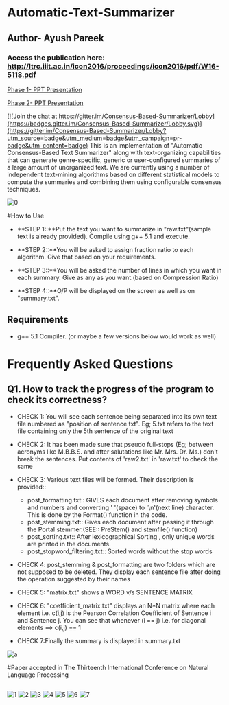 # Automatic-Text-Summarizer
## Author- Ayush Pareek
### Access the publication here: http://ltrc.iiit.ac.in/icon2016/proceedings/icon2016/pdf/W16-5118.pdf

[Phase 1- PPT Presentation](http://www.slideshare.net/ayushoriginal/abridged-project-pptayush)

[Phase 2- PPT Presentation](https://drive.google.com/file/d/0BwId1e5degAfRmQ3M1VjV3hTUVU/view?usp=sharing)

[![Join the chat at https://gitter.im/Consensus-Based-Summarizer/Lobby](https://badges.gitter.im/Consensus-Based-Summarizer/Lobby.svg)](https://gitter.im/Consensus-Based-Summarizer/Lobby?utm_source=badge&utm_medium=badge&utm_campaign=pr-badge&utm_content=badge)
This is an implementation of "Automatic Consensus-Based Text Summarizer" along with text-organizing capabilities that can generate genre-specific, generic or user-configured  summaries of a large amount of unorganized text. We are currently using a number of independent text-mining algorithms based on different statistical models to compute the summaries and combining them using configurable consensus techniques. 

![0](http://i.imgur.com/OwsaI5v.jpg)

#How to Use

- **STEP 1::**Put the text you want to summarize in "raw.txt"(sample text is already provided). Compile using g++ 5.1 and execute.

- **STEP 2::**You will be asked to assign fraction ratio to each algorithm. Give that based on your requirements.

- **STEP 3::**You will be asked the number of lines in which you want in each summary. Give as any as you want.(based on Compression Ratio)
- **STEP 4::**O/P will be displayed on the screen as well as on "summary.txt".

## Requirements

- g++ 5.1 Compiler. (or maybe a few versions below would work as well)

# Frequently Asked Questions

## Q1. How to track the progress of the program to check its correctness? 
- CHECK 1: You will see each sentence being separated into its own text file numbered as  "position of sentence.txt". Eg; 5.txt refers to the text file containing only the 5th sentence of the original text

- CHECK 2: It has been made sure that pseudo full-stops (Eg; between acronyms like M.B.B.S. and after salutations like Mr. Mrs. Dr. Ms.) don't break the sentences. Put contents of 'raw2.txt' in 'raw.txt' to check the same

- CHECK 3: Various text files will be formed. Their description is provided::
    - post_formatting.txt:: GIVES each document after removing symbols and numbers and converting  ' '(space)  to '\n'(next line) character. This is done by the Format() function in the code.
    - post_stemming.txt:: Gives each document after passing it through the Portal stemmer.(SEE:: PreStem() and stemfile() function)
    - post_sorting.txt:: After lexicographical  Sorting , only unique words are printed in the documents.  
    - post_stopword_filtering.txt:: Sorted words without the stop words

- CHECK 4: post_stemming   &  post_formatting are two folders  which are not supposed to be deleted. They display each sentence file after doing the operation suggested by their names

- CHECK 5: "matrix.txt" shows a  WORD v/s SENTENCE MATRIX

- CHECK 6: "coefficient_matrix.txt"  displays an  N*N matrix where each element i.e. c(i,j)  is the Pearson Correlation Coefficient of Sentence i and Sentence j. You can see that whenever (i == j) i.e. for diagonal elements ==> c(i,j) == 1

- CHECK 7:Finally the summary is displayed in summary.txt

![a](http://i.giphy.com/dsKnRuALlWsZG.gif)


#Paper accepted in The Thirteenth International Conference on Natural Language Processing 
##
![1](http://i.imgur.com/eZ8OwLC.jpg)
![2](http://i.imgur.com/ojMhoa9.jpg)
![3](http://i.imgur.com/H5LSmfn.jpg)
![4](http://i.imgur.com/d4bzKzi.jpg)
![5](http://i.imgur.com/YLsBsgw.jpg)
![6](http://i.imgur.com/qCJ5Xcb.jpg)
![7](http://i.imgur.com/nbJNoUz.jpg)
